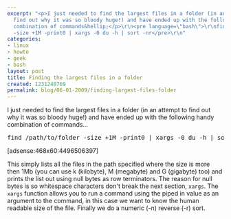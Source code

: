 ```yaml
---
excerpt: "<p>I just needed to find the largest files in a folder (in an attempt to
  find out why it was so bloody huge!) and have ended up with the following handy
  combination of commands&hellip;</p>\r\n<pre language=\"bash\">\r\nfind /path/to/folder
  -size +1M -print0 | xargs -0 du -h | sort -nr</pre>\r\n"
categories:
- linux
- howto
- geek
- bash
layout: post
title: Finding the largest files in a folder
created: 1231248769
permalink: blog/06-01-2009/finding-largest-files-folder
---
```

<p>I just needed to find the largest files in a folder (in an attempt to find out why it was so bloody huge!) and have ended up with the following handy combination of commands&hellip;</p>
<pre language="bash">
find /path/to/folder -size +1M -print0 | xargs -0 du -h | sort -nr</pre>
<!--break-->
<div>[adsense:468x60:4496506397]</div>
<p>This simply lists all the files in the path specified where the size is more then 1Mb (you can use k (kilobyte), M&nbsp;(megabyte) and G&nbsp;(gigabyte) too) and prints the list out using null bytes as row terminators. The reason for null bytes is so whitespace characters don't break the next section, <code>xargs</code>. The <code>xargs</code> function allows you to run a command using the piped in value as an argument to the command, in this case we want to know the human readable size of the file. Finally we do a numeric (-n) reverse (-r) sort.</p>
